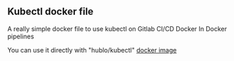## Kubectl docker file 

A really simple docker file to use kubectl on Gitlab CI/CD Docker In Docker pipelines 

You can use it directly with "hublo/kubectl" [docker image](https://cloud.docker.com/repository/registry-1.docker.io/hublo/kubectl)
